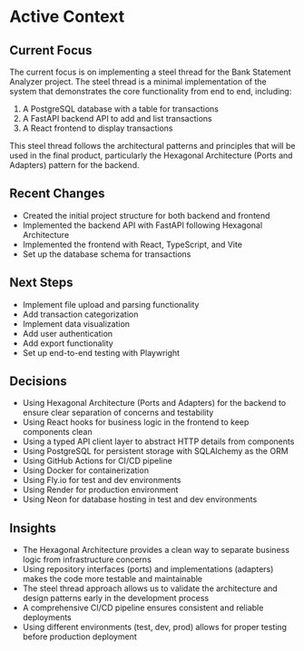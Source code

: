 # Active Context

## Current Focus

The current focus is on implementing a steel thread for the Bank Statement Analyzer project. The steel thread is a minimal implementation of the system that demonstrates the core functionality from end to end, including:

1. A PostgreSQL database with a table for transactions
2. A FastAPI backend API to add and list transactions
3. A React frontend to display transactions

This steel thread follows the architectural patterns and principles that will be used in the final product, particularly the Hexagonal Architecture (Ports and Adapters) pattern for the backend.

## Recent Changes

- Created the initial project structure for both backend and frontend
- Implemented the backend API with FastAPI following Hexagonal Architecture
- Implemented the frontend with React, TypeScript, and Vite
- Set up the database schema for transactions

## Next Steps

- Implement file upload and parsing functionality
- Add transaction categorization
- Implement data visualization
- Add user authentication
- Add export functionality
- Set up end-to-end testing with Playwright

## Decisions

- Using Hexagonal Architecture (Ports and Adapters) for the backend to ensure clear separation of concerns and testability
- Using React hooks for business logic in the frontend to keep components clean
- Using a typed API client layer to abstract HTTP details from components
- Using PostgreSQL for persistent storage with SQLAlchemy as the ORM
- Using GitHub Actions for CI/CD pipeline
- Using Docker for containerization
- Using Fly.io for test and dev environments
- Using Render for production environment
- Using Neon for database hosting in test and dev environments

## Insights

- The Hexagonal Architecture provides a clean way to separate business logic from infrastructure concerns
- Using repository interfaces (ports) and implementations (adapters) makes the code more testable and maintainable
- The steel thread approach allows us to validate the architecture and design patterns early in the development process
- A comprehensive CI/CD pipeline ensures consistent and reliable deployments
- Using different environments (test, dev, prod) allows for proper testing before production deployment
